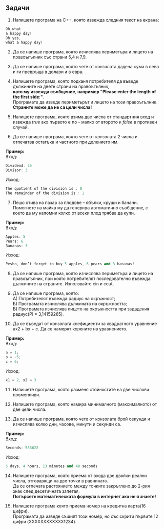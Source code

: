 ## Задачи

1. Напишете програма на C++, която извежда следния текст на екрана:   
    
```c++
Oh what
a happy day!
Oh yes,
what a happy day!
```

2. Да се напише програма, която изчислява периметъра и лицето на правоъгълник със страни 5,4 и 7,9.

3. Да се напише програма, която чете от конзолата дадена сума в лева и ги превръща в долари и в евра.

4. Напишете програма, която подканя потребителя да въведе дължините на двете страни на правоъгълник, <br />
   **като му извежда съобщение, например "Please enter the length of the first side:"**. <br />
   Програмата да изведе периметърът и лицето на този правоъгълник. <br />
   **Страните може да не са цели числа!** <br />

5. Напишете програма, която взима две числа от стандартния вход и извежда *true* ако първото е по - малко от второто и *false* в противен случай.

6. Да се напише програма, която чете от конзолата 2 числа и отпечатва остатъка и частното при делението им.<br />

**Пример:** <br />
Вход:
```c++
Dividend: 25
Divisor: 3
```
Изход:
```c++
The quotient of the division is : 8
The remainder of the division is : 1
```

7. Пешо отива на пазар за плодове – ябълки, круши и банани. Помогнете на майка му да генерира автоматично съобщение, с което да му напомни колко от всеки плод трябва да купи.<br />

**Пример:**<br />
Вход:
```c++
Apples: 5
Pears: 6
Bananas: 3
```
Изход: 
```c++
Pesho, don’t forget to buy 5 apples, 6 pears and 3 bananas!
```

                  
8. Да се напише програма, която изчислява периметъра и лицето на правоъгълник, при която потребителят последователно въвежда дължините на страните. Използвайте cin и cout.                        

9. Да се напише програма, която:                    
   А) Потребителят въвежда радиус на окръжност;           
   Б) Програмата изчислява дължината на окръжността;                     
   В) Програмата изчислява лицето на окръжността при зададения радиус(PI = 3,14159265).      
   
10. Да се въведат от конзолата коефициенти за квадратното уравнение ax2 + bx + c. Да се намерят корените на уравнението.<br />

**Пример:**<br />
Вход:
```c++
a = 1;
b = -5;
c = 6;
```
Изход: 
```c++
x1 = 2, x2 = 3
```

11. Напишете програма, която разменя стойностите на две числови променливи.                     

12. Напишете програма, която намира минималното (максималното) от две цели числа.       

13. Да се напише програма, която чете от конзолата брой секунди и изчислява колко дни, часове, минути и секунди са.<br />

**Пример:**<br />
Вход:
```c++
Seconds: 533628
```
Изход:
```c++
6 days, 4 hours, 13 minutes and 48 seconds
```
                
14. Напишете програма, която приема от входа две двойки реални числа, отговарящи на две точки в равнината.                     
    Да се отпечата растоянието между точките закръглено до 2-рия знак след десетичната запетая.                      
    **Потърсете математическата формула в интернет ако не я знаете!**                    
                               
15. Напишете програма която приема номер на кредитна карта(16 цифри). <br />
    Програмата да изведе същият този номер, но със скрити първите 12 цифри (XXXXXXXXXXXX1234).
